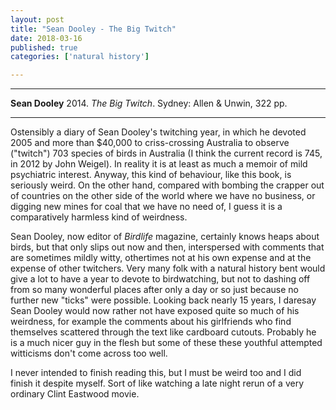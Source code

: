 ```yaml
---
layout: post
title: "Sean Dooley - The Big Twitch"
date: 2018-03-16
published: true
categories: ['natural history']

---
```



***
<b>Sean Dooley</b> 2014. _The Big Twitch_. Sydney: Allen & Unwin, 322 pp.

***
<img align="right" src="https://s3-ap-southeast-2.amazonaws.com/assets.allenandunwin.com/images/small/9781741145281.jpg" alt="">  
Ostensibly a diary of Sean Dooley's twitching year, in which he devoted 2005 and more than $40,000 to criss-crossing Australia to observe ("twitch") 703 species of birds in Australia (I think the current record is 745, in 2012 by John Weigel). In reality it is at least as much a memoir of mild psychiatric interest.  Anyway, this kind of behaviour, like this book, is seriously weird. On the other hand, compared with bombing the crapper out of countries on the other side of the world where we have no business, or digging new mines for coal that we have no need of, I guess it is a comparatively harmless kind of weirdness.  

Sean Dooley, now editor of _Birdlife_ magazine, certainly knows heaps about birds, but that only slips out now and then, interspersed with comments that are sometimes mildly witty, othertimes not at his own expense and at the expense of other twitchers.  Very many folk with a natural history bent would give a lot to have a year to devote to birdwatching, but not to dashing off from so many wonderful places after only a day or so just because no further new "ticks" were possible.  Looking back nearly 15 years, I daresay Sean Dooley would now rather not have exposed quite so much of his weirdness, for example the comments about his girlfriends who find themselves scattered through the text like cardboard cutouts.  Probably he is a much nicer guy in the flesh but some of these these youthful attempted witticisms don't come across too well.

I never intended to finish reading this, but I must be weird too and I did finish it despite myself.  Sort of like watching a late night rerun of a very ordinary Clint Eastwood movie.  
